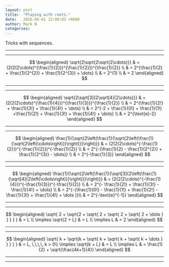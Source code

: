 ```yaml
---
layout: post
title:  "Playing with roots."
date:   2016-06-01 12:00:03 +0800
author: Mark N
categories:
---
```

Tricks with sequences.

<hr>
<hr>
<center>
	$$
	\begin{aligned}
		\sqrt{2\sqrt{2\sqrt{2\cdots}}}
		& = (2(2(2\cdots)^{\frac{1}{2}})^{\frac{1}{2}})^{\frac{1}{2}} \\
		& = 2^{\frac{1}{2} + \frac{1}{2^{2}} + \frac{1}{2^{3}} + \dots} \\
		& = 2^{1} \\
		& = 2
	\end{aligned}
	$$	
</center>
<hr>
<hr>
<center>
	$$
	\begin{aligned}
		\sqrt{2\sqrt[3]{2\sqrt[4]{2\cdots}}}
		& = (2(2(2\cdots)^{\frac{1}{4}})^{\frac{1}{3}})^{\frac{1}{2}} \\
		& = 2^{\frac{1}{2!} + \frac{1}{3!} + \frac{1}{4!} + \dots} \\
		& = 2^{-2 + \frac{1}{0!} + \frac{1}{1!} +\frac{1}{2!} + \frac{1}{3!} + \frac{1}{4!} + \dots} \\
		& = 2^{\text{e}-2}
	\end{aligned}
	$$
</center>
<hr>
<hr>
<center>
	$$
	\begin{aligned}
		\frac{1}{\sqrt{2\left(\frac{1}{\sqrt{2\left(\frac{1}{\sqrt{2\left(\cdots\right)}}\right)}}\right)}}
		& = (2(2(2\cdots)^{-\frac{1}{2}})^{-\frac{1}{2}})^{-\frac{1}{2}} \\
		& = 2^{-(\frac{1}{2} - \frac{1}{2^{2}} + \frac{1}{2^{3}} - \dots)} \\
		& = 2^{-\frac{1}{3}}
	\end{aligned}
	$$
</center>
<hr>
<hr>
<center>
	$$
	\begin{aligned}
	\frac{1}{\sqrt{2\left(\frac{1}{\sqrt[3]{2\left(\frac{1}{\sqrt[4]{2\left(\cdots\right)}}\right)}}\right)}}
	& = (2(2(2\cdots)^{-\frac{1}{4}})^{-\frac{1}{3}})^{-\frac{1}{2}} \\
	& = 2^{- \frac{1}{2!} + \frac{1}{3!} - \frac{1}{4!} + \dots} \\
	& = 2^{-(\frac{1}{0!} - \frac{1}{1!} + \frac{1}{2!} - \frac{1}{3!} + \frac{1}{4!} + \dots )}\\
	& = 2^{-\text{e}^{-1}}
	\end{aligned}
	$$
</center>
<hr>
<hr>
<center>
	$$ 
	\begin{aligned}
	\sqrt{ 2 + \sqrt{2 + \sqrt{ 2 + \sqrt{ 2 + \sqrt{ 2 + \dots } } } } } & = L \\
	\implies \sqrt{2 + L} & = L \\
	\implies L & = 2 
	\end{aligned}
	$$
</center>
<hr>
<hr>
<center>
	$$ 
	\begin{aligned}
	\sqrt{ k + \sqrt{k + \sqrt{ k + \sqrt{ k + \sqrt{ k + \dots } } } } } & = L, \,\,\,\, k > 0\\
	\implies \sqrt{k + L} & = L \\
	\implies L & = \frac{1}{2} + \sqrt{\frac{4k+1}{4}}
	\end{aligned}
	$$
</center>
<hr>
<hr>